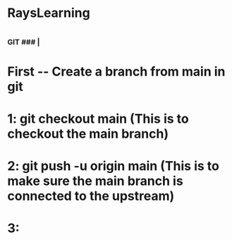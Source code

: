 # RaysLearning
#






### GIT ### |
# First -- Create a branch from main in git
# 1: git checkout main (This is to checkout the main branch)
# 2: git push -u origin main (This is to make sure the main branch is connected to the upstream)
# 3: 
